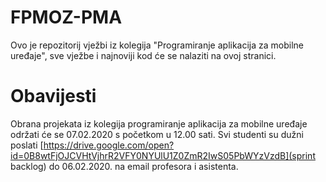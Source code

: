 # FPMOZ-PMA
Ovo je repozitorij vježbi iz kolegija "Programiranje aplikacija za mobilne uređaje", sve vježbe i najnoviji kod će se nalaziti na ovoj stranici.

# Obavijesti
Obrana projekata iz kolegija programiranje aplikacija za mobilne uređaje održati će se 07.02.2020 s početkom u 12.00 sati. Svi studenti su dužni poslati [https://drive.google.com/open?id=0B8wtFjOJCVHtVjhrR2VFY0NYUlU1Z0ZmR2IwS05PbWYzVzdB](sprint backlog) do 06.02.2020. na email profesora i asistenta.

